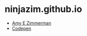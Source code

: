 # ninjazim.github.io

* [Amy E Zimmerman](https://www.amyezimmerman.com)
* [Codepen](https://codepen.io/ninjazim)
